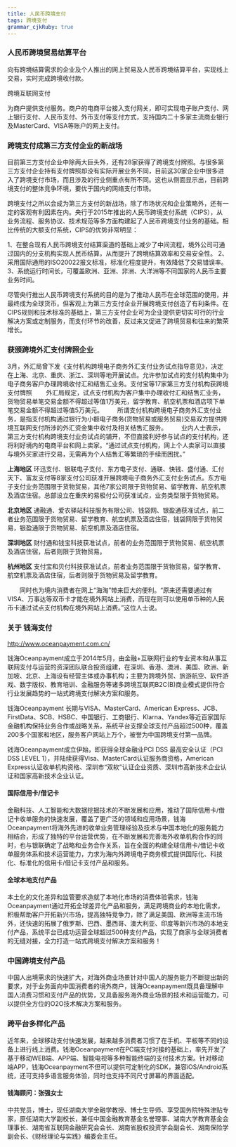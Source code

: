 ```yaml
---
title: 人民币跨境支付
tags: 跨境支付
grammar_cjkRuby: true
---
```


### 人民币跨境贸易结算平台
向有跨境结算需求的企业及个人推出的网上贸易及人民币跨境结算平台，实现线上交易，实时完成跨境收付款。 

跨境互联网支付

为商户提供支付服务。商户的电商平台接入支付网关，即可实现电子账户支付、网上银行支付、人民币支付、外币支付等支付方式，支持国内二十多家主流商业银行及MasterCard、VISA等账户的网上支付。

### 跨境支付成第三方支付企业的新战场

目前第三方支付企业中除两大巨头外，还有28家获得了跨境支付牌照。与很多第三方支付企业持有支付牌照却没有实际开展业务不同，目前这30家企业中很多进入了跨境支付市场，而且涉及的行业侧重点有所不同。这也从侧面显示出，目前跨境支付的整体竞争环境，要优于国内的网络支付市场。

跨境支付之所以会成为第三方支付的新战场，除了市场状况和企业策略外，还有一定的客观有利因素在内。央行于2015年推出的人民币跨境支付系统（CIPS），从业务流程、服务协议、技术规范等多方面构建起了人民币跨境支付业务的基础。相比传统的大额支付系统，CIPS的优势非常明显：

1、在整合现有人民币跨境支付结算渠道的基础上减少了中间流程，境外公司可通过国内的分支机构实现人民币结算，从而提升了跨境结算效率和交易安全性。
2、采用国际通用的ISO20022报文标准，标准化程度提升，有效降低了交易错误率。
3、系统运行时间长，可覆盖欧洲、亚洲、非洲、大洋洲等不同国家的人民币主要业务时间。

尽管央行推出人民币跨境支付系统的目的是为了推动人民币在全球范围的使用，并最终成为全球货币，但客观上为第三方支付企业开展跨境支付创造了有利条件。在CIPS规则和技术标准的基础上，第三方支付企业可为企业提供更切实可行的行业解决方案或定制服务，而支付环节的改善，反过来又促进了跨境贸易和往来的繁荣增长。

### 获颁跨境外汇支付牌照企业

3月，外汇局曾下发《支付机构跨境电子商务外汇支付业务试点指导意见》，决定在上海、北京、重庆、浙江、深圳等地开展试点。允许参加试点的支付机构集中为电子商务客户办理跨境收付汇和结售汇业务。支付宝等17家第三方支付机构获跨境支付牌照
　　外汇局规定，试点支付机构为客户集中办理收付汇和结售汇业务，货物贸易单笔交易金额不得超过等值1万美元，留学教育、航空机票和酒店项下单笔交易金额不得超过等值5万美元。
　　所谓支付机构跨境电子商务外汇支付业务，是指支付机构通过银行为小额电子商务(货物贸易或服务贸易)交易双方提供跨境互联网支付所涉的外汇资金集中收付及相关结售汇服务。
　　业内人士表示，第三方支付机构跨境支付业务试点的铺开，不但直接利好参与试点的支付机构，还将利好境内的电商平台和网上卖家。“通过试点支付机构，网上个人卖家可以直接与境外买家进行交易，无需再为个人结售汇等繁琐的手续而困扰。”

**上海地区**
环迅支付、银联电子支付、东方电子支付、通联、快钱、盛付通、汇付天下、富友支付等8家支付公司获准开展跨境电子商务外汇支付业务试点。东方电子支付业务范围限于货物贸易，其他7家公司限于货物贸易、留学教育、航空机票及酒店住宿。总部设立在重庆的易极付公司获准试点，业务类型限于货物贸易。

**北京地区**
通融通、爱农驿站科技服务有限公司、钱袋网、银盈通获准试点，前二者业务范围限于货物贸易、留学教育、航空机票及酒店住宿，钱袋网限于货物贸易，银盈通限于货物贸易、航空机票及酒店住宿。

**深圳地区**
财付通和钱宝科技获准试点，前者的业务范围限于货物贸易、航空机票及酒店住宿，后者则限于货物贸易。

**杭州地区**
支付宝和贝付科技获准试点，前者业务范围限于货物贸易，留学教育、航空机票及酒店住宿，后者则限于货物贸易及留学教育。


　　同时也为境内消费者在网上“海淘”带来巨大的便利。“原来还需要通过有VISA、万事达等双币卡才能在境外网站上消费，而现在则可以使用单币种的人民币卡通过试点支付机构在境外网站上消费。”这位人士说。

### 关于 钱海支付

http://www.oceanpayment.com.cn/

钱海Oceanpayment成立于2014年5月，由金融+互联网行业的专业资本和从事互联网支付与运营的资深团队联合投资组建，在深圳、香港、澳洲、美国、欧洲、新加坡、北京、上海设有经营主体或办事机构；主要为跨境外贸、旅游航空、软件游戏、数字版权、教育培训、金融服务等诸多跨境互联网B2C(B)商业模式提供符合行业发展趋势的一站式跨境支付解决方案和服务。

钱海Oceanpayment 长期与VISA、MasterCard、American Express、JCB、FirstData、SCB、HSBC、中国银行、工商银行、Klarna、Yandex等近百家国际金融机构保持业务合作或战略关系，系统平台支撑全球支付产品超过500种，覆盖200多个国家和地区，服务客户网站上万个，被誉为中国跨境支付第一品牌。

钱海Oceanpayment成立伊始，即获得全球金融业PCI DSS 最高安全认证（PCI DSS LEVEL 1），并陆续获得Visa、MasterCard认证服务商资格，American Express认证收单机构资格、深圳市“双软”认证企业资质、深圳市高新技术企业认证和国家高新技术企业认证。

#### 国际信用卡/借记卡

金融科技、人工智能和大数据挖掘技术的不断发展和应用，推动了国际信用卡/借记卡收单服务的快速发展，覆盖了更广泛的领域和应用场景，钱海Oceanpayment将海外先进的收单业务管理经验及技术与中国本地化的服务能力相结合，形成了独特的平台运营优势，在不断发展和完善海外收单机构合作的同时，也与银联确定了战略和业务合作关系，旨在全面的构建全球信用卡/借记卡收单服务体系和技术运营能力，力求为海内外跨境电子商务模式提供国际化、科技化、标准化的信用卡/借记卡支付产品和服务。

#### 全球本地支付产品

本土化的文化差异和监管要求造就了本地化市场的消费体验需求，钱海Oceanpayment通过开拓全球差异化产品和服务，满足跨境商业的本地化需求，积极帮助客户开拓新兴市场，提高独特竞争力，除了满足美国、欧洲等主流市场外，还快速的拓展了俄罗斯、巴西、墨西哥、澳大利亚、印度等新兴市场的本地支付产品，系统平台已成功运营全球超过500种支付产品，实现了商家与全球消费者的无缝对接，全力打造一站式跨境支付解决方案和服务！

### 中国跨境支付产品

中国人出境需求的快速扩大，对海外商业场景针对中国人的服务能力不断提出新的要求，对于业务面向中国消费者的境外商户，钱海Oceanpayment既具备理解中国人消费习惯和支付产品的优势，又具备服务海外商业场景的技术和运营能力，可以提供全方位的O2O技术解决方案和服务。


### 跨平台多样化产品

近年来，全球移动支付快速发展，越来越多消费者习惯了在手机、平板等不同的设备上进行线上消费。钱海Oceanpayment在PC端支付对接的基础上，率先开发了基于移动WEB端、APP端、智能电视等多种智能终端的支付技术方案。针对移动端APP，钱海Oceanpayment不但可以提供可定制化的SDK，兼容iOS/Android系统，还可支持多语言服务体验，同时也支持不同尺寸屏幕的界面适配。


#### 钱海顾问：张强女士

中共党员，博士，现任湖南大学金融学教授、博士生导师、享受国务院特殊津贴专家，原任湖南大学副校长，兼任中国金融教育基金名誉理事、湖南大学教育基金会理事长、湖南省互联网金融研究会会长、湖南省股权投资学会副会长、湖南保险学副会长、《财经理论与实践》编委会主任。

